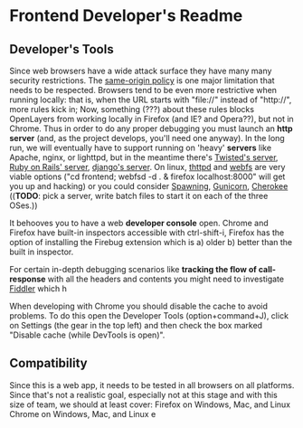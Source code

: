 # Frontend Developer's Readme


## Developer's Tools

Since web browsers have a wide attack surface they have many many security restrictions.
The [same-origin policy](https://developer.mozilla.org/en-US/docs/Web/JavaScript/Same_origin_policy_for_JavaScript) is one major limitation that needs to be respected.
Browsers tend to be even more restrictive when running locally: that is, when the URL starts with "file://" instead of "http://", more rules kick in;
 Now, something (???) about these rules blocks OpenLayers from working locally in Firefox (and IE? and Opera??), but not in Chrome.
Thus in order to do any proper debugging you must launch an **http server** (and, as the project develops, you'll need one anyway).
 In the long run, we will eventually have to support running on 'heavy' **servers** like
 Apache,
 nginx,
 or lighttpd,
 but in the meantime there's
 [Twisted's server](http://twistedmatrix.com/trac/wiki/TwistedWeb),
 [Ruby on Rails' server](http://www.ruby-doc.org/stdlib-1.9.3/libdoc/webrick/rdoc/index.html),
 [django's server](https://docs.djangoproject.com/en/dev/ref/django-admin/#runserver-port-or-address-port).
On linux, [thttpd]() and [webfs](http://linux.bytesex.org/misc/webfs.html) are very viable options ("cd frontend; webfsd -d . & firefox localhost:8000" will get you up and hacking)
or you could consider [Spawning](https://pypi.python.org/pypi/Spawning), [Gunicorn](http://gunicorn.org/), [Cherokee](http://cherokee-project.com/)
((**TODO**: pick a server, write batch files to start it on each of the three OSes.))

It behooves you to have a web **developer console** open. Chrome and Firefox have built-in inspectors accessible with ctrl-shift-i,
Firefox has the option of installing the Firebug extension which is
 a) older b) better than the built in inspector.

For certain in-depth debugging scenarios like **tracking the flow of call-response** with all the headers and contents
you might need to investigate [Fiddler](http://fiddler2.com/) which 
h

When developing with Chrome you should disable the cache to avoid problems. To do this open the Developer Tools (option+command+J), click on Settings (the gear in the top left) and then check the box marked "Disable cache (while DevTools is open)".

## Compatibility

Since this is a web app, it needs to be tested in all browsers on all platforms.
Since that's not a realistic goal, especially not at this stage and with this size of team,
we should at least cover:
Firefox on Windows, Mac, and Linux
Chrome on Windows, Mac, and Linux
e
